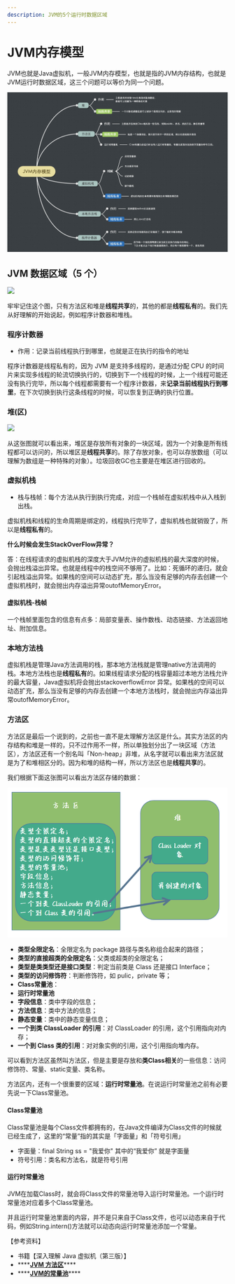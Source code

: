 ```yaml
---
description: JVM的5个运行时数据区域
---
```


# JVM内存模型

JVM也就是Java虚拟机，一般JVM内存模型，也就是指的JVM内存结构，也就是JVM运行时数据区域，这三个问题可以等价为同一个问题。

![JVM&#x8FD0;&#x884C;&#x65F6;&#x6570;&#x636E;&#x533A;&#x57DF;/&#x5185;&#x5B58;&#x7ED3;&#x6784;](../../../.gitbook/assets/image%20%283%29.png)

## JVM 数据区域（5 个）

![](https://pic.downk.cc/item/5fe3f3743ffa7d37b339ac4a.jpg)

牢牢记住这个图，只有方法区和堆是**线程共享**的，其他的都是**线程私有**的。我们先从好理解的开始说起，例如程序计数器和堆栈。

### 程序计数器

* 作用：记录当前线程执行到哪里，也就是正在执行的指令的地址

程序计数器是线程私有的，因为 JVM 是支持多线程的，是通过分配 CPU 的时间片来实现多线程的轮流切换执行的，切换到下一个线程的时候，上一个线程可能还没有执行完毕，所以每个线程都需要有一个程序计数器，来**记录当前线程执行到哪里**，在下次切换到执行这条线程的时候，可以恢复到正确的执行位置。

### 堆\(区\)

![](https://pic.downk.cc/item/5fe3fc673ffa7d37b33f7c51.jpg)

从这张图就可以看出来，堆区是存放所有对象的一块区域，因为一个对象是所有线程都可以访问的，所以堆区是**线程共享**的。除了存放对象，也可以存放数组（可以理解为数组是一种特殊的对象）。垃圾回收GC也主要是在堆区进行回收的。

### 虚拟机栈

* 栈与栈帧：每个方法从执行到执行完成，对应一个栈帧在虚拟机栈中从入栈到出栈。

虚拟机栈和线程的生命周期是绑定的，线程执行完毕了，虚拟机栈也就销毁了，所以是**线程私有**的。

**什么时候会发生StackOverFlow异常？**

答：在线程请求的虚拟机栈的深度大于JVM允许的虚拟机栈的最大深度的时候，会抛出栈溢出异常。也就是线程中的栈空间不够用了。比如：死循环的递归，就会引起栈溢出异常。如果栈的空间可以动态扩充，那么当没有足够的内存去创建一个虚拟机栈时，就会抛出内存溢出异常outofMemoryError。

#### 虚拟机栈-栈帧

一个栈帧里面包含的信息有点多：局部变量表、操作数栈、动态链接、方法返回地址、附加信息。

### 本地方法栈

虚拟机栈是管理Java方法调用的栈，那本地方法栈就是管理native方法调用的栈。本地方法栈也是**线程私有**的。如果线程请求分配的栈容量超过本地方法栈允许的最大容量，Java虚拟机将会抛出stackoverflowError 异常。如果栈的空间可以动态扩充，那么当没有足够的内存去创建一个本地方法栈时，就会抛出内存溢出异常outofMemoryError。

### 方法区

方法区是最后一个说到的，之前也一直不是太理解方法区是什么。其实方法区的内存结构和堆是一样的，只不过作用不一样，所以单独划分出了一块区域（方法区），方法区还有一个别名叫「Non-heap」非堆，从名字就可以看出来方法区就是为了和堆相区分的。因为和堆的结构一样，所以方法区也是**线程共享**的。

我们根据下面这张图可以看出方法区存储的数据：

![](../../../.gitbook/assets/image%20%282%29.png)

* **类型全限定名**：全限定名为 package 路径与类名称组合起来的路径；
* **类型的直接超类的全限定名**：父类或超类的全限定名；
* **类型是类类型还是接口类型**：判定当前类是 Class 还是接口 Interface；
* **类型的访问修饰符**：判断修饰符，如 pulic，private 等；
* **Class常量池**：
* **运行时常量池**
* **字段信息**：类中字段的信息；
* **方法信息**：类中方法的信息；
* **静态变量**：类中的静态变量信息；
* **一个到类 ClassLoader 的引用**：对 ClassLoader 的引用，这个引用指向对内存；
* **一个到 Class 类的引用**：对对象实例的引用，这个引用指向堆内存。

可以看到方法区虽然叫方法区，但是主要是存放和**类Class相关**的一些信息：访问修饰符、常量、static变量、类名称。

方法区内，还有一个很重要的区域：**运行时常量池**。在说运行时常量池之前有必要先说一下Class常量池。

#### Class常量池

Class常量池是每个Class文件都拥有的，在Java文件编译为Class文件的时候就已经生成了，这里的“常量”指的其实是「字面量」和「符号引用」

* 字面量：final String ss = "我爱你" 其中的“我爱你” 就是字面量
* 符号引用：类名和方法名，就是符号引用

#### 运行时常量池

JVM在加载Class时，就会将Class文件的常量池导入运行时常量池。一个运行时常量池对应着多个Class常量池。

并且运行时常量池里面的内容，并不是只来自于Class文件，也可以动态来自于代码，例如String.intern\(\)方法就可以动态向运行时常量池添加一个常量。



【参考资料】

* 书籍【深入理解 Java 虚拟机（第三版）】
* \*\*\*\*[**JVM 方法区**](https://m.imooc.com/wiki/jvm-methodarea)\*\*\*\*
* \*\*\*\*[**JVM的常量池**](https://zhuanlan.zhihu.com/p/351226127)\*\*\*\*

